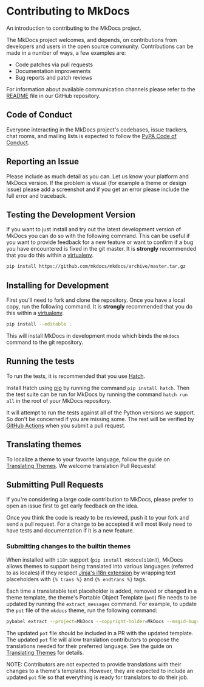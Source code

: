 # Contributing to MkDocs

An introduction to contributing to the MkDocs project.

The MkDocs project welcomes, and depends, on contributions from developers and
users in the open source community. Contributions can be made in a number of
ways, a few examples are:

- Code patches via pull requests
- Documentation improvements
- Bug reports and patch reviews

For information about available communication channels please refer to the
[README](https://github.com/mkdocs/mkdocs/blob/master/README.md) file in our
GitHub repository.

## Code of Conduct

Everyone interacting in the MkDocs project's codebases, issue trackers, chat
rooms, and mailing lists is expected to follow the [PyPA Code of Conduct].

## Reporting an Issue

Please include as much detail as you can. Let us know your platform and MkDocs
version. If the problem is visual (for example a theme or design issue) please
add a screenshot and if you get an error please include the full error and
traceback.

## Testing the Development Version

If you want to just install and try out the latest development version of
MkDocs you can do so with the following command. This can be useful if you
want to provide feedback for a new feature or want to confirm if a bug you
have encountered is fixed in the git master. It is **strongly** recommended
that you do this within a [virtualenv].

```bash
pip install https://github.com/mkdocs/mkdocs/archive/master.tar.gz
```

## Installing for Development

First you'll need to fork and clone the repository. Once you have a local
copy, run the following command. It is **strongly** recommended that you do
this within a [virtualenv].

```bash
pip install --editable .
```

This will install MkDocs in development mode which binds the `mkdocs` command
to the git repository.

## Running the tests

To run the tests, it is recommended that you use [Hatch].

Install Hatch using [pip] by running the command `pip install hatch`.
Then the test suite can be run for MkDocs by running the command `hatch run all` in the
root of your MkDocs repository.

It will attempt to run the tests against all of the Python versions we
support. So don't be concerned if you are missing some. The rest
will be verified by [GitHub Actions] when you submit a pull request.

## Translating themes

To localize a theme to your favorite language, follow the guide on [Translating
Themes]. We welcome translation Pull Requests!

## Submitting Pull Requests

If you're considering a large code contribution to MkDocs, please prefer to
open an issue first to get early feedback on the idea.

Once you think the code is ready to be reviewed, push
it to your fork and send a pull request. For a change to be accepted it will
most likely need to have tests and documentation if it is a new feature.

### Submitting changes to the builtin themes

When installed with `i18n` support (`pip install mkdocs[i18n]`), MkDocs allows
themes to support being translated into various languages (referred to as
locales) if they respect [Jinja's i18n extension] by wrapping text placeholders
with `{% trans %}` and `{% endtrans %}` tags.

Each time a translatable text placeholder is added, removed or changed in a
theme template, the theme's Portable Object Template (`pot`) file needs to be
updated by running the `extract_messages` command. For example, to update the
`pot` file of the `mkdocs` theme, run the following command:

```bash
pybabel extract --project=MkDocs --copyright-holder=MkDocs --msgid-bugs-address='https://github.com/mkdocs/mkdocs/issues' --no-wrap --version="$(hatch version)" --mapping-file mkdocs/themes/babel.cfg --output-file mkdocs/themes/mkdocs/messages.pot mkdocs/themes/mkdocs
```

The updated `pot` file should be included in a PR with the updated template.
The updated `pot` file will allow translation contributors to propose the
translations needed for their preferred language. See the guide on [Translating
Themes] for details.

NOTE:
Contributors are not expected to provide translations with their changes to
a theme's templates. However, they are expected to include an updated `pot`
file so that everything is ready for translators to do their job.

[virtualenv]: https://virtualenv.pypa.io/en/latest/user_guide.html
[pip]: https://pip.pypa.io/en/stable/
[Hatch]: https://hatch.pypa.io/
[GitHub Actions]: https://docs.github.com/actions
[PyPA Code of Conduct]: https://www.pypa.io/en/latest/code-of-conduct/
[Translating Themes]: ../dev-guide/translations.md
[Jinja's i18n extension]: https://jinja.palletsprojects.com/en/latest/extensions/#i18n-extension
